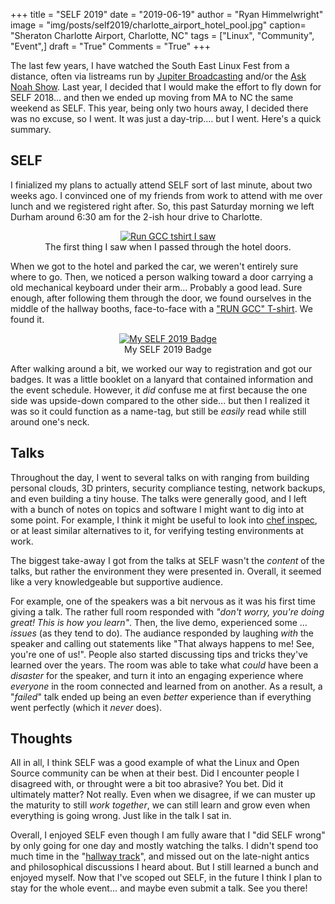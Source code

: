 +++
title  = "SELF 2019"
date   = "2019-06-19"
author = "Ryan Himmelwright"
image  = "img/posts/self2019/charlotte_airport_hotel_pool.jpg"
caption= "Sheraton Charlotte Airport, Charlotte, NC"
tags   = ["Linux", "Community", "Event",]
draft  = "True"
Comments = "True"
+++

The last few years, I have watched the South East Linux Fest from a distance,
often via listreams run by [Jupiter
Broadcasting](https://www.jupiterbroadcasting.com/) and/or the [Ask Noah
Show](http://www.asknoahshow.com/). Last year, I decided that I would make the
effort to fly down for SELF 2018... and then we ended up moving from MA to NC
the same weekend as SELF. This year, being only two hours away, I decided there
was no excuse, so I went. It was just a day-trip.... but I went. Here's a quick
summary.

<!--more-->
## SELF

I finialized my plans to actually attend SELF sort of last minute, about two
weeks ago. I convinced one of my friends from work to attend with me over lunch
and we registered right after. So, this past Saturday morning we left Durham
around 6:30 am for the 2-ish hour drive to Charlotte.

<center>
<a href='../../img/posts/self2019/rungcc.png'>
<img alt="Run GCC tshirt I saw" src="../../img/posts/self2019/rungcc.png" style="max-width: 100%;"/>
</a>
<div class="caption">The first thing I saw when I passed through the hotel
doors.</div>
</center>

When we got to the hotel and parked the car, we weren't entirely sure where to
go. Then, we noticed a person walking toward a door carrying a old mechanical
keyboard under their arm... Probably a good lead. Sure enough, after following
them through the door, we found ourselves in the middle of the hallway booths,
face-to-face with a ["RUN GCC"
T-shirt](https://shop.fsf.org/tshirts-hoodies/run-gcc-shirt). We found it.

<center>
<a href='../../img/posts/self2019/self2019_badge.jpg'>
<img alt="My SELF 2019 Badge" src="../../img/posts/self2019/self2019_badge.jpg" style="max-width: 100%;"/>
</a>
<div class="caption">My SELF 2019 Badge</div>
</center>

After walking around a bit, we worked our way to registration and got our
badges. It was a little booklet on a lanyard that contained information and the
event schedule. However, it *did* confuse me at first because the one side was
upside-down compared to the other side... but then I realized it was so it
could function as a name-tag, but still be *easily* read while still around
one's neck.



## Talks

Throughout the day, I went to several talks on with ranging from building
personal clouds, 3D printers, security compliance testing, network backups, and
even building a tiny house. The talks were generally good, and I left with a
bunch of notes on topics and software I might want to dig into at some point.
For example, I think it might be useful to look into [chef
inspec](https://www.chef.io/products/chef-inspec/), or at least similar
alternatives to it, for verifying testing environments at work.

The biggest take-away I got from the talks at SELF wasn't the *content* of the
talks, but rather the environment they were presented in. Overall, it seemed
like a very knowledgeable but supportive audience.

For example, one of the
speakers was a bit nervous as it was his first time giving a talk. The rather
full room responded with *"don't worry, you're doing great! This is how you
learn"*. Then, the live demo, experienced some ... *issues* (as they tend to
do). The audiance responded by laughing *with* the speaker and calling out
statements like "That always happens to me! See, you're one of us!". People
also started discussing tips and tricks they've learned over the years. The
room was able to take what *could* have been a *disaster* for the speaker, and
turn it into an engaging experience where *everyone* in the room connected and
learned from on another. As a result, a "*failed*" talk ended up being an even
*better* experience than if everything went perfectly (which it *never* does).

## Thoughts

All in all, I think SELF was a good example of what the Linux and Open Source
community can be when at their best. Did I encounter people I disagreed with,
or throught were a bit too abrasive? You bet. Did it ultimately matter? Not
really. Even when we disagree, if we can muster up the maturity to still *work
together*, we can still learn and grow even when everything is going wrong.
Just like in the talk I sat in.

Overall, I enjoyed SELF even though I am fully aware that I "did SELF wrong" by
only going for one day and mostly watching the talks. I didn't spend too much
time in the "[hallway
track](https://blogs.vmware.com/opensource/2018/05/15/hallway-track-open-source-conferences/)",
and missed out on the late-night antics and philosophical discussions I heard
about. But I still learned a bunch and enjoyed myself. Now that I've scoped out
SELF, in the future I think I plan to stay for the whole event... and maybe
even submit a talk. See you there!

